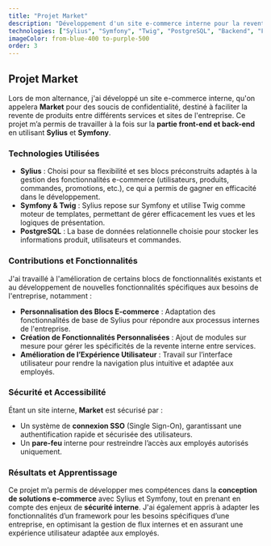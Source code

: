```yaml
---
title: "Projet Market"
description: "Développement d'un site e-commerce interne pour la revente de produits entre services d'une entreprise."
technologies: ["Sylius", "Symfony", "Twig", "PostgreSQL", "Backend", "Frontend"]
imageColor: from-blue-400 to-purple-500
order: 3
---
```


## Projet Market

Lors de mon alternance, j'ai développé un site e-commerce interne, qu'on appelera **Market** pour des soucis de confidentialité, destiné à faciliter la revente de produits entre différents services et sites de l'entreprise. Ce projet m’a permis de travailler à la fois sur la **partie front-end et back-end** en utilisant **Sylius** et **Symfony**.

### Technologies Utilisées

- **Sylius** : Choisi pour sa flexibilité et ses blocs préconstruits adaptés à la gestion des fonctionnalités e-commerce (utilisateurs, produits, commandes, promotions, etc.), ce qui a permis de gagner en efficacité dans le développement.
- **Symfony & Twig** : Sylius repose sur Symfony et utilise Twig comme moteur de templates, permettant de gérer efficacement les vues et les logiques de présentation.
- **PostgreSQL** : La base de données relationnelle choisie pour stocker les informations produit, utilisateurs et commandes.

### Contributions et Fonctionnalités

J'ai travaillé à l'amélioration de certains blocs de fonctionnalités existants et au développement de nouvelles fonctionnalités spécifiques aux besoins de l'entreprise, notamment :

- **Personnalisation des Blocs E-commerce** : Adaptation des fonctionnalités de base de Sylius pour répondre aux processus internes de l'entreprise.
- **Création de Fonctionnalités Personnalisées** : Ajout de modules sur mesure pour gérer les spécificités de la revente interne entre services.
- **Amélioration de l’Expérience Utilisateur** : Travail sur l’interface utilisateur pour rendre la navigation plus intuitive et adaptée aux employés.

### Sécurité et Accessibilité

Étant un site interne, **Market** est sécurisé par :
- Un système de **connexion SSO** (Single Sign-On), garantissant une authentification rapide et sécurisée des utilisateurs.
- Un **pare-feu** interne pour restreindre l’accès aux employés autorisés uniquement.

### Résultats et Apprentissage

Ce projet m’a permis de développer mes compétences dans la **conception de solutions e-commerce** avec Sylius et Symfony, tout en prenant en compte des enjeux de **sécurité interne**. J'ai également appris à adapter les fonctionnalités d’un framework pour les besoins spécifiques d’une entreprise, en optimisant la gestion de flux internes et en assurant une expérience utilisateur adaptée aux employés.